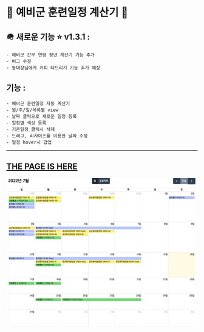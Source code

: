 # 🫡 예비군 훈련일정 계산기 💪

## 🪖 새로운 기능 ⭐️ v1.3.1 :
    - 예비군 간부 연령 정년 계산기 기능 추가
    - 버그 수정
    - 동대장님에게 커피 타드리기 기능 추가 예정

## 기능 :
    - 예비군 훈련일정 자동 계산기
    - 월/주/일/목록별 view
    - 날짜 클릭으로 새로운 일정 등록
    - 일정별 색상 등록
    - 기존일정 클릭시 삭제
    - 드래그, 리사이즈를 이용한 날짜 수정
    - 일정 hover시 팝업
---
## [THE PAGE IS HERE](https://jjunny0109.github.io/drillScheduler/)
![스크린샷](images/drillSchedulerSamplePicture.png)